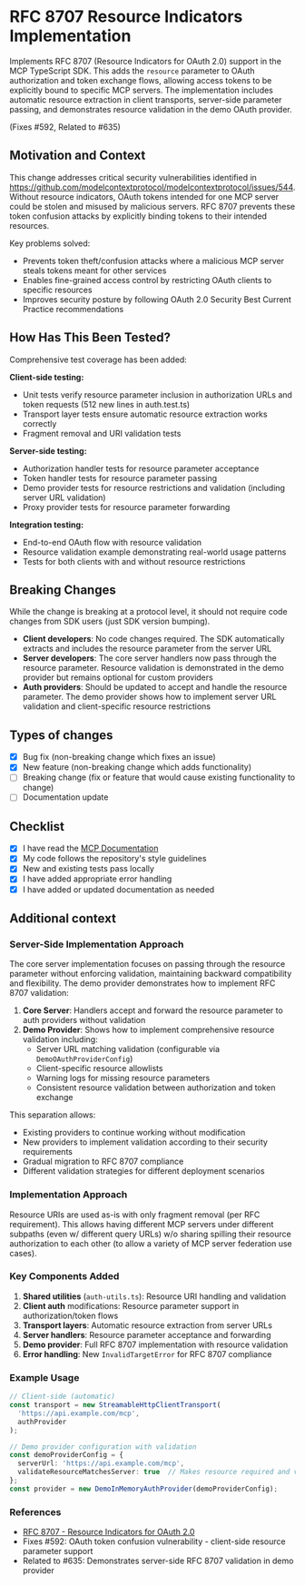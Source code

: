 # RFC 8707 Resource Indicators Implementation

<!-- Provide a brief summary of your changes -->
Implements RFC 8707 (Resource Indicators for OAuth 2.0) support in the MCP TypeScript SDK. This adds the `resource` parameter to OAuth authorization and token exchange flows, allowing access tokens to be explicitly bound to specific MCP servers. The implementation includes automatic resource extraction in client transports, server-side parameter passing, and demonstrates resource validation in the demo OAuth provider.

(Fixes #592, Related to #635)

## Motivation and Context
<!-- Why is this change needed? What problem does it solve? -->
This change addresses critical security vulnerabilities identified in https://github.com/modelcontextprotocol/modelcontextprotocol/issues/544. Without resource indicators, OAuth tokens intended for one MCP server could be stolen and misused by malicious servers. RFC 8707 prevents these token confusion attacks by explicitly binding tokens to their intended resources.

Key problems solved:
- Prevents token theft/confusion attacks where a malicious MCP server steals tokens meant for other services
- Enables fine-grained access control by restricting OAuth clients to specific resources
- Improves security posture by following OAuth 2.0 Security Best Current Practice recommendations

## How Has This Been Tested?
<!-- Have you tested this in a real application? Which scenarios were tested? -->
Comprehensive test coverage has been added:

**Client-side testing:**
- Unit tests verify resource parameter inclusion in authorization URLs and token requests (512 new lines in auth.test.ts)
- Transport layer tests ensure automatic resource extraction works correctly
- Fragment removal and URI validation tests

**Server-side testing:**
- Authorization handler tests for resource parameter acceptance
- Token handler tests for resource parameter passing
- Demo provider tests for resource restrictions and validation (including server URL validation)
- Proxy provider tests for resource parameter forwarding

**Integration testing:**
- End-to-end OAuth flow with resource validation
- Resource validation example demonstrating real-world usage patterns
- Tests for both clients with and without resource restrictions

## Breaking Changes

While the change is breaking at a protocol level, it should not require code changes from SDK users (just SDK version bumping).

- **Client developers**: No code changes required. The SDK automatically extracts and includes the resource parameter from the server URL
- **Server developers**: The core server handlers now pass through the resource parameter. Resource validation is demonstrated in the demo provider but remains optional for custom providers
- **Auth providers**: Should be updated to accept and handle the resource parameter. The demo provider shows how to implement server URL validation and client-specific resource restrictions

## Types of changes
<!-- What types of changes does your code introduce? Put an `x` in all the boxes that apply: -->
- [x] Bug fix (non-breaking change which fixes an issue)
- [x] New feature (non-breaking change which adds functionality)
- [ ] Breaking change (fix or feature that would cause existing functionality to change)
- [ ] Documentation update

## Checklist
<!-- Go over all the following points, and put an `x` in all the boxes that apply. -->
- [x] I have read the [MCP Documentation](https://modelcontextprotocol.io)
- [x] My code follows the repository's style guidelines
- [x] New and existing tests pass locally
- [x] I have added appropriate error handling
- [x] I have added or updated documentation as needed

## Additional context
<!-- Add any other context, implementation notes, or design decisions -->

### Server-Side Implementation Approach

The core server implementation focuses on passing through the resource parameter without enforcing validation, maintaining backward compatibility and flexibility. The demo provider demonstrates how to implement RFC 8707 validation:

1. **Core Server**: Handlers accept and forward the resource parameter to auth providers without validation
2. **Demo Provider**: Shows how to implement comprehensive resource validation including:
   - Server URL matching validation (configurable via `DemoOAuthProviderConfig`)
   - Client-specific resource allowlists
   - Warning logs for missing resource parameters
   - Consistent resource validation between authorization and token exchange

This separation allows:
- Existing providers to continue working without modification
- New providers to implement validation according to their security requirements
- Gradual migration to RFC 8707 compliance
- Different validation strategies for different deployment scenarios

### Implementation Approach

Resource URIs are used as-is with only fragment removal (per RFC requirement). This allows having different MCP servers under different subpaths (even w/ different query URLs) w/o sharing spilling their resource authorization to each other (to allow a variety of MCP server federation use cases).

### Key Components Added
1. **Shared utilities** (`auth-utils.ts`): Resource URI handling and validation
2. **Client auth** modifications: Resource parameter support in authorization/token flows
3. **Transport layers**: Automatic resource extraction from server URLs
4. **Server handlers**: Resource parameter acceptance and forwarding
5. **Demo provider**: Full RFC 8707 implementation with resource validation
6. **Error handling**: New `InvalidTargetError` for RFC 8707 compliance

### Example Usage
```typescript
// Client-side (automatic)
const transport = new StreamableHttpClientTransport(
  'https://api.example.com/mcp',
  authProvider
);

// Demo provider configuration with validation
const demoProviderConfig = {
  serverUrl: 'https://api.example.com/mcp',
  validateResourceMatchesServer: true  // Makes resource required and validates it matches serverUrl
};
const provider = new DemoInMemoryAuthProvider(demoProviderConfig);
```

### References
- [RFC 8707 - Resource Indicators for OAuth 2.0](https://datatracker.ietf.org/doc/html/rfc8707)
- Fixes #592: OAuth token confusion vulnerability - client-side resource parameter support
- Related to #635: Demonstrates server-side RFC 8707 validation in demo provider